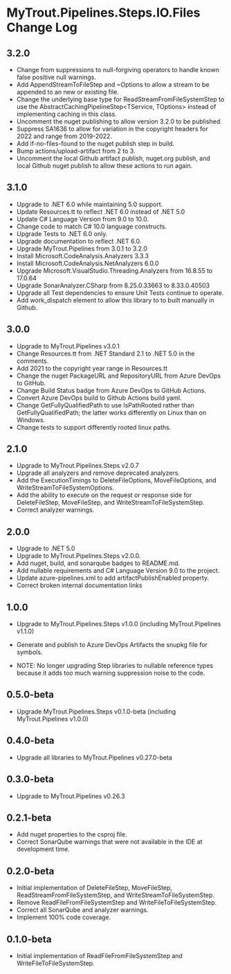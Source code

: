 # MyTrout.Pipelines.Steps.IO.Files Change Log

## 3.2.0
- Change from suppressions to null-forgiving operators to handle known false positive null warnings.
- Add AppendStreamToFileStep and ~Options to allow a stream to be appended to an new or existing file.
- Change the underlying base type for ReadStreamFromFileSystemStep to use the AbstractCachingPipelineStep<TService, TOptions> instead of implementing caching in this class.
- Uncomment the nuget publishing to allow version 3.2.0 to be published.
- Suppress SA1636 to allow for variation in the copyright headers for 2022 and range from 2019-2022.
- Add if-no-files-found to the nuget publish step in build.
- Bump actions/upload-artifact from 2 to 3.
- Uncomment the local Github artifact publish, nuget.org publish, and local Github nuget publish to allow these actions to run again.

## 3.1.0
 - Upgrade to .NET 6.0 while maintaining 5.0 support.
 - Update Resources.tt to reflect .NET 6.0 instead of .NET 5.0
 - Update C# Language Version from 9.0 to 10.0.
 - Change code to match C# 10.0 language constructs.
 - Upgrade Tests to .NET 6.0 only.
 - Upgrade documentation to reflect .NET 6.0.
 - Upgrade MyTrout.Pipelines from 3.0.1 to 3.2.0
 - Install Microsoft.CodeAnalysis.Analyzers 3.3.3
 - Install Microsoft.CodeAnalysis.NetAnalyzers 6.0.0
 - Upgrade Microsoft.VisualStudio.Threading.Analyzers from 16.8.55 to 17.0.64
 - Upgrade SonarAnalyzer.CSharp from 8.25.0.33663 to 8.33.0.40503
 - Upgrade all Test dependencies to ensure Unit Tests continue to operate.
 - Add work_dispatch element to allow this library to to built manually in Github.

## 3.0.0
- Upgrade to MyTrout.Pipelines v3.0.1
- Change Resources.tt from .NET Standard 2.1 to .NET 5.0 in the comments.
- Add 2021 to the copyright year range in Resources.tt
- Change the nuget PackageURL and RepositoryURL from Azure DevOps to GitHub.
- Change Build Status badge from Azure DevOps to GitHub Actions.
- Convert Azure DevOps build to Github Actions build yaml.
- Change GetFullyQualifiedPath to use IsPathRooted rather than GetFullyQualifiedPath; the latter works differently on Linux than on Windows.
- Change tests to support differently rooted linux paths.

## 2.1.0
- Upgrade to MyTrout.Pipelines.Steps v2.0.7
- Upgrade all analyzers and remove deprecated analyzers.
- Add the ExecutionTimings to DeleteFileOptions, MoveFileOptions, and WriteStreamToFileSystemOptions.
- Add the ability to execute on the request or response side for DeleteFileStep, MoveFileStep, and WriteStreamToFileSystemStep.
- Correct analyzer warnings.

## 2.0.0
- Upgrade to .NET 5.0
- Upgrade to MyTrout.Pipelines.Steps v2.0.0.
- Add nuget, build, and sonarqube badges to README.md.
- Add nullable requirements and C# Language Version 9.0 to the project.
- Update azure-pipelines.xml to add artifactPublishEnabled property.
- Correct broken internal documentation links 

## 1.0.0
- Upgrade to MyTrout.Pipelines.Steps v1.0.0 (including MyTrout.Pipelines v1.1.0)
- Generate and publish to Azure DevOps Artifacts the snupkg file for symbols.

- NOTE: No longer upgrading Step libraries to nullable reference types because it adds too much warning suppression noise to the code.

## 0.5.0-beta
- Upgrade MyTrout.Pipelines.Steps v0.1.0-beta (including MyTrout.Pipelines v1.0.0)

## 0.4.0-beta
- Upgrade all libraries to MyTrout.Pipelines v0.27.0-beta

## 0.3.0-beta
- Upgrade to MyTrout.Pipelines v0.26.3

## 0.2.1-beta
- Add nuget properties to the csproj file.
- Correct SonarQube warnings that were not available in the IDE at development time.

## 0.2.0-beta
- Initial implementation of DeleteFileStep, MoveFileStep, ReadStreamFromFileSystemStep, and WriteStreamToFileSystemStep.
- Remove ReadFileFromFileSystemStep and WriteFileToFileSystemStep.
- Correct all SonarQube and analyzer warnings.
- Implement 100% code coverage.

## 0.1.0-beta
- Initial implementation of ReadFileFromFileSystemStep and WriteFileToFileSystemStep.